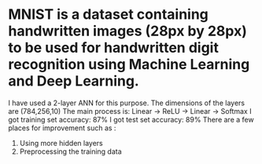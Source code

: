 # MNIST is a dataset containing handwritten images (28px by 28px) to be used for handwritten digit recognition using Machine Learning and Deep Learning.
I have used a 2-layer ANN for this purpose.
The dimensions of the layers are (784,256,10)
The main process is: Linear -> ReLU -> Linear -> Softmax
I got training set accuracy: 87%
I got test set accuracy: 89%
There are a few places for improvement such as :
1) Using more hidden layers
2) Preprocessing the training data
